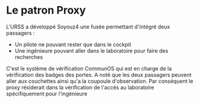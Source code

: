 # Le patron Proxy

L'URSS a développé Soyouz4 une fusée permettant d'intégré deux passagers :
- Un pilote ne pouvant rester que dans le cockpit
- Une ingénieure pouvant aller dans le laboratoire pour faire des recherches

C'est le système de vérification CommunOS qui est en charge de la vérification des badges des portes. A noté que les deux passagers peuvent aller aux couchettes ainsi qu'a la coupoule d'observation. Par conséquent le proxy résiderait dans la vérification de l'accès au laboratoire spécifiquement pour l'ingénieure